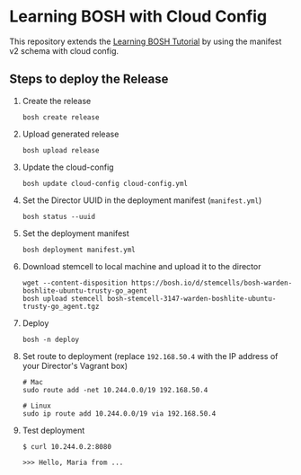 Learning BOSH with Cloud Config
===============================

This repository extends the [Learning BOSH Tutorial](https://mariash.github.io/learn-bosh/) by using the manifest v2 schema with cloud config.


Steps to deploy the Release
---------------------------

1. Create the release

    ```bosh create release```

1. Upload generated release

    ```bosh upload release```

1. Update the cloud-config

    ```bosh update cloud-config cloud-config.yml```

1. Set the Director UUID in the deployment manifest (`manifest.yml`)

    ```bosh status --uuid```

1. Set the deployment manifest

    ```bosh deployment manifest.yml```

1. Download stemcell to local machine and upload it to the director

    ```
    wget --content-disposition https://bosh.io/d/stemcells/bosh-warden-boshlite-ubuntu-trusty-go_agent
    bosh upload stemcell bosh-stemcell-3147-warden-boshlite-ubuntu-trusty-go_agent.tgz
    ```

1. Deploy

    ```bosh -n deploy```

1. Set route to deployment (replace `192.168.50.4` with the IP address of your Director's Vagrant box)

    ```
    # Mac
    sudo route add -net 10.244.0.0/19 192.168.50.4

    # Linux
    sudo ip route add 10.244.0.0/19 via 192.168.50.4
    ```

1. Test deployment

    ```
    $ curl 10.244.0.2:8080

    >>> Hello, Maria from ...
    ```
